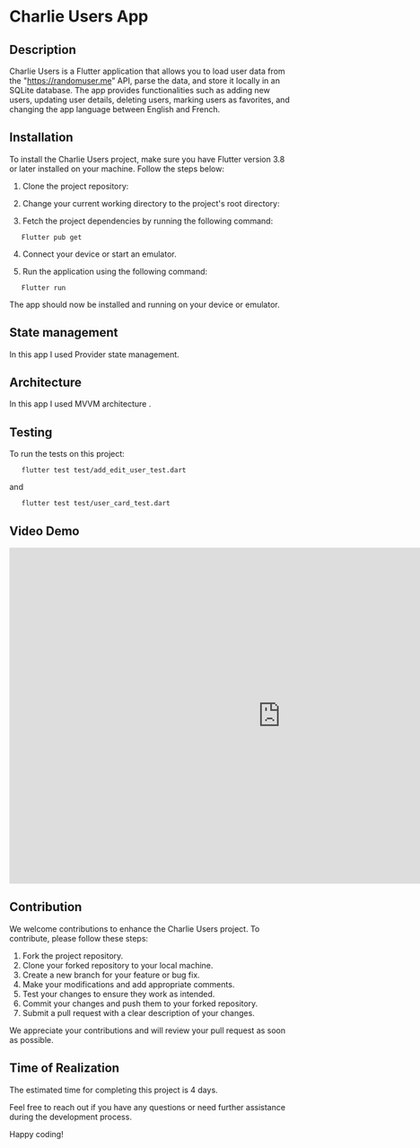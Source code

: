 # Charlie Users App

## Description

Charlie Users is a Flutter application that allows you to load user data from the "https://randomuser.me" API, parse the data, and store it locally in an SQLite database. The app provides functionalities such as adding new users, updating user details, deleting users, marking users as favorites, and changing the app language between English and French.

## Installation

To install the Charlie Users project, make sure you have Flutter version 3.8 or later installed on your machine. Follow the steps below:

1. Clone the project repository:

2. Change your current working directory to the project's root directory:

3. Fetch the project dependencies by running the following command:

```shell
   Flutter pub get
```

4. Connect your device or start an emulator.

5. Run the application using the following command:

```shell
   Flutter run
```

The app should now be installed and running on your device or emulator.

## State management

In this app I used Provider state management.

## Architecture

In this app I used MVVM architecture .

## Testing

To run the tests on this project:

```shell
   flutter test test/add_edit_user_test.dart
```

and

```shell
   flutter test test/user_card_test.dart
```

## Video Demo

<iframe width="966" height="599" src="https://www.youtube.com/embed/nOG-Q2Kst9c" title="Charlie App demo" frameborder="0" allow="accelerometer; autoplay; clipboard-write; encrypted-media; gyroscope; picture-in-picture; web-share" allowfullscreen></iframe>

## Contribution

We welcome contributions to enhance the Charlie Users project. To contribute, please follow these steps:

1. Fork the project repository.
2. Clone your forked repository to your local machine.
3. Create a new branch for your feature or bug fix.
4. Make your modifications and add appropriate comments.
5. Test your changes to ensure they work as intended.
6. Commit your changes and push them to your forked repository.
7. Submit a pull request with a clear description of your changes.

We appreciate your contributions and will review your pull request as soon as possible.

## Time of Realization

The estimated time for completing this project is 4 days.

Feel free to reach out if you have any questions or need further assistance during the development process.

Happy coding!
